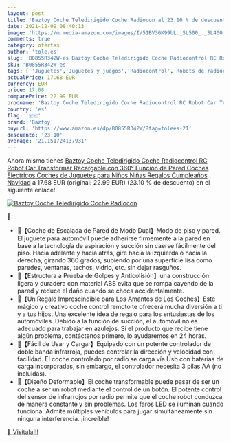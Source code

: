 ```yaml
---
layout: post
title: 'Baztoy Coche Teledirigido Coche Radiocon al 23.10 % de descuento'
date: 2021-12-09 08:40:13
image: 'https://m.media-amazon.com/images/I/51BV3GK99bL._SL500_._SL400_.jpg'
comments: true
category: ofertas
author: 'tole.es'
slug: 'B0855R342W-es Baztoy Coche Teledirigido Coche Radiocontrol RC Robot Car...'
sku: 'B0855R342W-es'
tags: [ 'Juguetes','Juguetes y juegos','Radiocontrol','Robots de radiocontrol','Vehículos de juguete para niños','baztoy','navidad', ]
actualPrice: 17.68 EUR
currency: EUR
price: 17.68
comparePrice: 22.99 EUR
prodname: 'Baztoy Coche Teledirigido Coche Radiocontrol RC Robot Car Transformar Recargable con 360° Función de Pared Coches Electricos Coches de Juguetes para Niños Niñas Regalos Cumpleaños Navidad'
country: 'es'
flag: '🇪🇸'
brand: 'Baztoy'
buyurl: 'https://www.amazon.es/dp/B0855R342W/?tag=tolees-21'
descuento: '23.10'
average: '21.151724137931'
---
```


Ahora mismo tienes [Baztoy Coche Teledirigido Coche Radiocontrol RC Robot Car Transformar Recargable con 360° Función de Pared Coches Electricos Coches de Juguetes para Niños Niñas Regalos Cumpleaños Navidad](https://www.amazon.es/dp/B0855R342W/?tag=tolees-21) a 17.68 EUR (original: 22.99 EUR) (23.10 %  de descuento) en el siguiente enlace!

[![Baztoy Coche Teledirigido Coche Radiocon](https://m.media-amazon.com/images/I/51BV3GK99bL._SL500_._SL400_.jpg)](https://www.amazon.es/dp/B0855R342W/?tag=tolees-21)

🔎:

- 🚙【Coche de Escalada de Pared de Modo Dual】Modo de piso y pared. El juguete para automóvil puede adherirse firmemente a la pared en base a la tecnología de aspiración y succión sin caerse fácilmente del piso. Hacia adelante y hacia atrás, gire hacia la izquierda o hacia la derecha, girando 360 grados, subiendo por una superficie lisa como paredes, ventanas, techos, vidrio, etc. sin dejar rasguños.
- 🚙【Estructura a Prueba de Golpes y Anticolisión】una construcción ligera y duradera con material ABS evita que se rompa cayendo de la pared y reduce el daño cuando se choca accidentalmente.
- 🚙【Un Regalo Imprescindible para Los Amantes de Los Coches】Este mágico y creativo coche control remoto te ofrecerá mucha diversión a ti y a tus hijos. Una excelente idea de regalo para los entusiastas de los automóviles. Debido a la función de succión, el automóvil no es adecuado para trabajar en azulejos. Si el producto que recibe tiene algún problema, contáctenos primero, lo ayudaremos en 24 horas.
- 🚙【Fácil de Usar y Cargar】Equipado con un potente controlador de doble banda infrarroja, puedes controlar la dirección y velocidad con facilidad. El coche controlado por radio se carga vía Usb con baterías de carga incorporadas, sin embargo, el controlador necesita 3 pilas AA (no incluidas).
- 🚙【Diseño Deformable】El coche transformable puede pasar de ser un coche a ser un robot mediante el control de un botón. El potente control del sensor de infrarrojos por radio permite que el coche robot conduzca de manera constante y sin problemas. Los faros LED se iluminan cuando funciona. Admite múltiples vehículos para jugar simultáneamente sin ninguna interferencia. ¡increíble!

[🛒 Visítala!!!](https://www.amazon.es/dp/B0855R342W/?tag=tolees-21)
